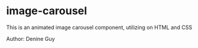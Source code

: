 # image-carousel

This is an animated image carousel component, utilizing on HTML and CSS

Author: Denine Guy
